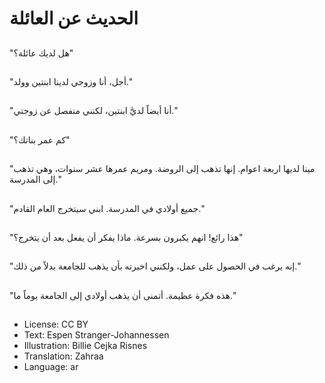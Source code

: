 # الحديث عن العائلة

##
"هل لديك عائلة؟"

##
"أجل، أنا وزوجي لدينا ابنتين وولد."

##
"أنا أيضاً لديَّ ابنتين، لكنني منفصل عن زوجتي."

##
"كم عمر بناتك؟"

##
"مينا لديها اربعة اعوام. إنها تذهب إلى الروضة. ومريم عمرها عشر سنوات، وهي تذهب إلى المدرسة."

##
"جميع أولادي في المدرسة. ابني سيتخرج العام القادم."

##
"هذا رائع! انهم يكبرون بسرعة. ماذا يفكر أن يفعل بعد أن يتخرج؟"

##
"إنه يرغب في الحصول على عمل، ولكنني اخبرته بأن يذهب للجامعة بدلاً من ذلك."

##
"هذه فكرة عظيمة. أتمنى أن يذهب أولادي إلى الجامعة يوماً ما."

##
* License: CC BY
* Text: Espen Stranger-Johannessen
* Illustration: Billie Cejka Risnes
* Translation: Zahraa
* Language: ar
